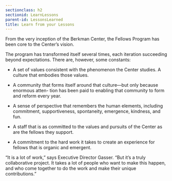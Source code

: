 ```yaml
---
sectionclass: h2
sectionid: LearnLessons
parent-id: LessonsLearned
title: Learn from your Lessons
---
```

From the very inception of the Berkman Center, the Fellows Program has been core to the Center’s vision.

The program has transformed itself several times, each iteration succeeding beyond expectations. There are, however, some constants:

+ A set of values consistent with the phenomenon the Center studies. A culture that embodies those values.

+ A community that forms itself around that culture—but only because enormous atten- tion has been paid to enabling that community to form and reform every year.

+ A sense of perspective that remembers the human elements, including commitment, supportiveness, spontaneity, emergence, kindness, and fun.

+ A staff that is as committed to the values and pursuits of the Center as are the fellows they support.

+ A commitment to the hard work it takes to create an experience for fellows that is organic and emergent.

“It is a lot of work,” says Executive Director Gasser. “But it’s a truly collaborative project. It takes a lot of people who want to make this happen, and who come together to do the work and make their unique contributions.”
